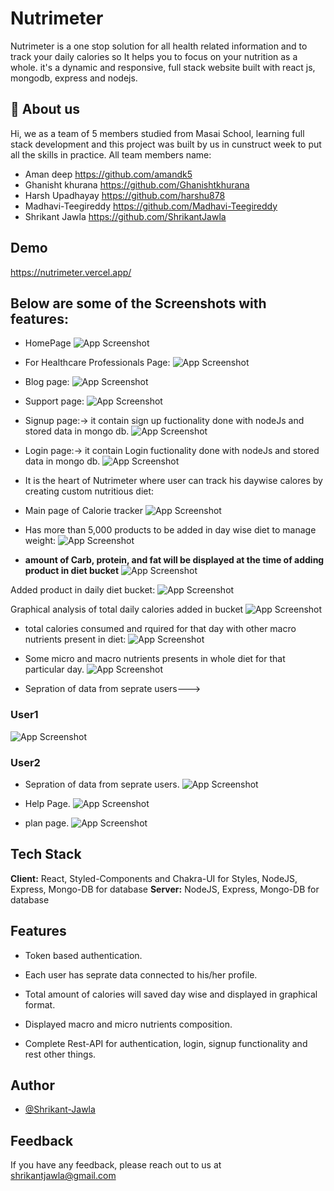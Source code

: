 
# Nutrimeter

Nutrimeter is a one stop solution for all health related information and to track your daily calories so It helps you to focus on your nutrition as a whole. it's a dynamic and responsive, full stack website built with react js, mongodb, express and nodejs.


## 🚀 About us
Hi, we as a team of 5 members studied from Masai School, learning full stack development and this project was built by us in cunstruct week to put all the skills in practice.
All team members name:

 - Aman deep  https://github.com/amandk5
 - Ghanisht khurana  https://github.com/Ghanishtkhurana
 - Harsh Upadhayay  https://github.com/harshu878
 - Madhavi-Teegireddy  https://github.com/Madhavi-Teegireddy
 - Shrikant Jawla  https://github.com/ShrikantJawla



## Demo

https://nutrimeter.vercel.app/


## Below are some of the Screenshots with features:

- HomePage
![App Screenshot](https://github.com/harshu878/nutrimeter/blob/main/nutrimeter%20screenshots/home.png?raw=true)

- For Healthcare Professionals Page:
![App Screenshot](https://github.com/harshu878/nutrimeter/blob/main/nutrimeter%20screenshots/Enterprise%20page.png?raw=true)

- Blog page:
![App Screenshot](https://github.com/harshu878/nutrimeter/blob/main/nutrimeter%20screenshots/Blog%20page.png?raw=true)

- Support page:
![App Screenshot](https://github.com/harshu878/nutrimeter/blob/main/nutrimeter%20screenshots/chrome_rrhx84B0zu.png?raw=true)

- Signup page:-> it contain sign up fuctionality done with nodeJs and stored data in mongo db.
![App Screenshot](https://github.com/harshu878/nutrimeter/blob/main/nutrimeter%20screenshots/Sign%20up%20page.png?raw=true)

- Login page:-> it contain Login fuctionality done with nodeJs and stored data in mongo db.
![App Screenshot](https://github.com/harshu878/nutrimeter/blob/main/nutrimeter%20screenshots/Login%20page.png?raw=true)

- It is the heart of Nutrimeter where user can track his daywise calores by creating custom nutritious diet: 

- Main page of Calorie tracker
![App Screenshot](https://github.com/harshu878/nutrimeter/blob/main/nutrimeter%20screenshots/1.png?raw=true)

- Has more than 5,000 products to be added in day wise diet to manage weight: 
![App Screenshot](https://github.com/harshu878/nutrimeter/blob/main/nutrimeter%20screenshots/2.png?raw=true)


-  **amount of Carb, protein, and fat will be displayed at the time of adding product in diet bucket**
![App Screenshot](https://github.com/harshu878/nutrimeter/blob/main/nutrimeter%20screenshots/4.png?raw=true)

Added product in daily diet bucket:
![App Screenshot](https://github.com/harshu878/nutrimeter/blob/main/nutrimeter%20screenshots/5.png?raw=true)

Graphical analysis of total daily calories added in bucket
![App Screenshot](https://github.com/harshu878/nutrimeter/blob/main/nutrimeter%20screenshots/6.png?raw=true)

- total calories consumed and rquired for that day with other macro nutrients present in diet:
![App Screenshot](https://github.com/harshu878/nutrimeter/blob/main/nutrimeter%20screenshots/7.png?raw=true)

- Some micro and macro nutrients presents in whole diet for that particular day.
![App Screenshot](https://github.com/harshu878/nutrimeter/blob/main/nutrimeter%20screenshots/8.png?raw=true)

- Sepration of data from seprate users--->
### User1
![App Screenshot](https://github.com/harshu878/nutrimeter/blob/main/nutrimeter%20screenshots/10.png?raw=true)

### User2
- Sepration of data from seprate users.
![App Screenshot](https://github.com/harshu878/nutrimeter/blob/main/nutrimeter%20screenshots/9.png?raw=true)


- Help Page.
![App Screenshot](https://github.com/harshu878/nutrimeter/blob/main/nutrimeter%20screenshots/Help%20page.png?raw=true)

- plan page.
![App Screenshot](https://github.com/harshu878/nutrimeter/blob/main/nutrimeter%20screenshots/Plans.png?raw=true)





## Tech Stack

**Client:** React, Styled-Components and Chakra-UI for Styles, NodeJS, Express, Mongo-DB for database
**Server:** NodeJS, Express, Mongo-DB for database


## Features

- Token based authentication.

- Each user has seprate data connected to his/her profile.

- Total amount of calories will saved day wise and displayed in graphical format.

- Displayed macro and micro nutrients composition.

- Complete Rest-API for authentication, login, signup functionality and rest other things. 



## Author

- [@Shrikant-Jawla](https://github.com/ShrikantJawla)


## Feedback

If you have any feedback, please reach out to us at shrikantjawla@gmail.com

